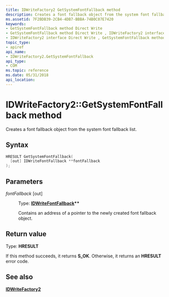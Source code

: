 ```yaml
---
title: IDWriteFactory2 GetSystemFontFallback method
description: Creates a font fallback object from the system font fallback list.
ms.assetid: 7F2BDB39-2CB4-4DB7-BBBA-74B0C07E7420
keywords:
- GetSystemFontFallback method Direct Write
- GetSystemFontFallback method Direct Write , IDWriteFactory2 interface
- IDWriteFactory2 interface Direct Write , GetSystemFontFallback method
topic_type:
- apiref
api_name:
- IDWriteFactory2.GetSystemFontFallback
api_type:
- COM
ms.topic: reference
ms.date: 05/31/2018
api_location: 
---
```


# IDWriteFactory2::GetSystemFontFallback method

Creates a font fallback object from the system font fallback list.

## Syntax


```C++
HRESULT GetSystemFontFallback(
  [out] IDWriteFontFallback **fontFallback
);
```



## Parameters

<dl> <dt>

*fontFallback* \[out\]
</dt> <dd>

Type: **[**IDWriteFontFallback**](/windows/win32/api/dwrite_2/nn-dwrite_2-idwritefontfallback)\*\***

Contains an address of a pointer to the newly created font fallback object.

</dd> </dl>

## Return value

Type: **HRESULT**

If this method succeeds, it returns **S\_OK**. Otherwise, it returns an **HRESULT** error code.

## See also

<dl> <dt>

[**IDWriteFactory2**](idwritefactory2.md)
</dt> </dl>

 

 